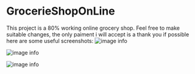 # GrocerieShopOnLine
This project is a 80% working online grocery shop. Feel free to make suitable changes, the only paiment i will accept is a thank you if possible
here are some useful screenshots:
![image info](screenshots/screenshot1)

![image info](screenshots/screenshot2)

![image info](screenshots/screenshot3)
